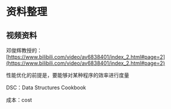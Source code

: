 # 资料整理

## 视频资料
邓俊辉教授的：[https://www.bilibili.com/video/av6838401/index_2.html#page=2](https://www.bilibili.com/video/av6838401/index_2.html#page=2)

性能优化的前提是，要能够对某种程序的效率进行度量

DSC：Data Structures Cookbook

成本：cost

